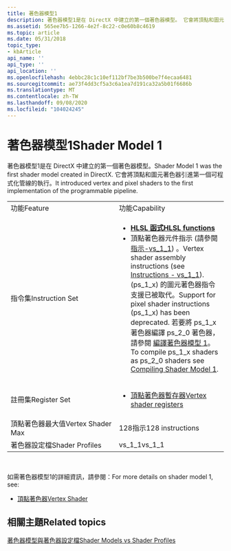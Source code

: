 ```yaml
---
title: 著色器模型1
description: 著色器模型1是在 DirectX 中建立的第一個著色器模型。 它會將頂點和圖元著色器引進第一個可程式化管線的執行。
ms.assetid: 565ee7b5-1266-4e2f-8c22-c0e60b8c4619
ms.topic: article
ms.date: 05/31/2018
topic_type:
- kbArticle
api_name: ''
api_type: ''
api_location: ''
ms.openlocfilehash: 4ebbc28c1c10ef112bf7be3b500be7f4ecaa6481
ms.sourcegitcommit: ae73f4dd3cf5a3c6a1ea7d191ca32a5b01f6686b
ms.translationtype: MT
ms.contentlocale: zh-TW
ms.lasthandoff: 09/08/2020
ms.locfileid: "104024245"
---
```

# <a name="shader-model-1"></a><span data-ttu-id="c4cf1-104">著色器模型1</span><span class="sxs-lookup"><span data-stu-id="c4cf1-104">Shader Model 1</span></span>

<span data-ttu-id="c4cf1-105">著色器模型1是在 DirectX 中建立的第一個著色器模型。</span><span class="sxs-lookup"><span data-stu-id="c4cf1-105">Shader Model 1 was the first shader model created in DirectX.</span></span> <span data-ttu-id="c4cf1-106">它會將頂點和圖元著色器引進第一個可程式化管線的執行。</span><span class="sxs-lookup"><span data-stu-id="c4cf1-106">It introduced vertex and pixel shaders to the first implementation of the programmable pipeline.</span></span>



<table>
<colgroup>
<col style="width: 50%" />
<col style="width: 50%" />
</colgroup>
<tbody>
<tr class="odd">
<td><span data-ttu-id="c4cf1-107">功能</span><span class="sxs-lookup"><span data-stu-id="c4cf1-107">Feature</span></span></td>
<td><span data-ttu-id="c4cf1-108">功能</span><span class="sxs-lookup"><span data-stu-id="c4cf1-108">Capability</span></span></td>
</tr>
<tr class="even">
<td><span data-ttu-id="c4cf1-109">指令集</span><span class="sxs-lookup"><span data-stu-id="c4cf1-109">Instruction Set</span></span></td>
<td><ul>
<li><span data-ttu-id="c4cf1-110"><a href="dx-graphics-hlsl-intrinsic-functions.md"><strong>HLSL 函式</strong></a></span><span class="sxs-lookup"><span data-stu-id="c4cf1-110"><a href="dx-graphics-hlsl-intrinsic-functions.md"><strong>HLSL functions</strong></a></span></span></li>
<li><span data-ttu-id="c4cf1-111">頂點著色器元件指示 (請參閱 <a href="dx9-graphics-reference-asm-vs-instructions-vs-1-1.md">指示-vs_1_1</a>) 。</span><span class="sxs-lookup"><span data-stu-id="c4cf1-111">Vertex shader assembly instructions (see <a href="dx9-graphics-reference-asm-vs-instructions-vs-1-1.md">Instructions - vs_1_1</a>).</span></span> <span data-ttu-id="c4cf1-112"> (ps_1_x) 的圖元著色器指令支援已被取代。</span><span class="sxs-lookup"><span data-stu-id="c4cf1-112">Support for pixel shader instructions (ps_1_x) has been deprecated.</span></span> <span data-ttu-id="c4cf1-113">若要將 ps_1_x 著色器編譯 ps_2_0 著色器，請參閱 <a href="/windows/desktop/direct3dtools/dx-graphics-tools-fxc-using">編譯著色器模型 1</a>。</span><span class="sxs-lookup"><span data-stu-id="c4cf1-113">To compile ps_1_x shaders as ps_2_0 shaders see <a href="/windows/desktop/direct3dtools/dx-graphics-tools-fxc-using">Compiling Shader Model 1</a>.</span></span></li>
</ul></td>
</tr>
<tr class="odd">
<td><span data-ttu-id="c4cf1-114">註冊集</span><span class="sxs-lookup"><span data-stu-id="c4cf1-114">Register Set</span></span></td>
<td><ul>
<li><span data-ttu-id="c4cf1-115"><a href="dx9-graphics-reference-asm-vs-registers-vs-1-1.md">頂點著色器暫存器</a></span><span class="sxs-lookup"><span data-stu-id="c4cf1-115"><a href="dx9-graphics-reference-asm-vs-registers-vs-1-1.md">Vertex shader registers</a></span></span></li>
</ul></td>
</tr>
<tr class="even">
<td><span data-ttu-id="c4cf1-116">頂點著色器最大值</span><span class="sxs-lookup"><span data-stu-id="c4cf1-116">Vertex Shader Max</span></span></td>
<td><span data-ttu-id="c4cf1-117">128指示</span><span class="sxs-lookup"><span data-stu-id="c4cf1-117">128 instructions</span></span></td>
</tr>
<tr class="odd">
<td><span data-ttu-id="c4cf1-118">著色器設定檔</span><span class="sxs-lookup"><span data-stu-id="c4cf1-118">Shader Profiles</span></span></td>
<td><span data-ttu-id="c4cf1-119">vs_1_1</span><span class="sxs-lookup"><span data-stu-id="c4cf1-119">vs_1_1</span></span></td>
</tr>
</tbody>
</table>



 

<span data-ttu-id="c4cf1-120">如需著色器模型1的詳細資訊，請參閱：</span><span class="sxs-lookup"><span data-stu-id="c4cf1-120">For more details on shader model 1, see:</span></span>

-   [<span data-ttu-id="c4cf1-121">頂點著色器</span><span class="sxs-lookup"><span data-stu-id="c4cf1-121">Vertex Shader</span></span>](dx9-graphics-reference-asm-vs-1-1.md)

## <a name="related-topics"></a><span data-ttu-id="c4cf1-122">相關主題</span><span class="sxs-lookup"><span data-stu-id="c4cf1-122">Related topics</span></span>

<dl> <dt>

[<span data-ttu-id="c4cf1-123">著色器模型與著色器設定檔</span><span class="sxs-lookup"><span data-stu-id="c4cf1-123">Shader Models vs Shader Profiles</span></span>](dx-graphics-hlsl-models.md)
</dt> </dl>

 

 
